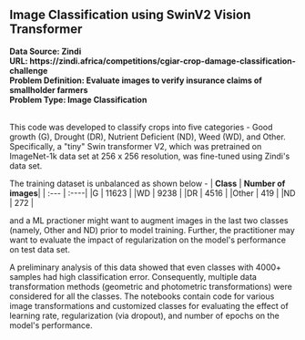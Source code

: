<h2> Image Classification using SwinV2 Vision Transformer </h2>
<b> Data Source: Zindi </b></br>
<b> URL: https://zindi.africa/competitions/cgiar-crop-damage-classification-challenge </b></br>
<b> Problem Definition: Evaluate images to verify insurance claims of smallholder farmers </b></br>
<b> Problem Type: Image Classification </b> </br></br>

This code was developed to classify crops into five categories - Good growth (G), Drought (DR), Nutrient Deficient (ND), Weed (WD), and Other. Specifically, a "tiny" Swin transformer V2, which was pretrained on ImageNet-1k data set at 256 x 256 resolution, was fine-tuned using Zindi's data set.
<br>

The training dataset is unbalanced as shown below - 
| **Class**      | **Number of images**|
| :---       |    :----|
|G        | 11623 |
|WD       | 9238  |
|DR       | 4516  |
|Other    | 419   |
|ND       | 272   |

and a ML practioner might want to augment images in the last two classes (namely, Other and ND) prior to model training. Further, the practitioner may want to evaluate the impact of regularization on the model's performance on test data set. 

A preliminary analysis of this data showed that even classes with 4000+ samples had high classification error. Consequently, multiple data transformation methods (geometric and photometric transformations) were considered for all the classes. The notebooks contain code for various image transformations and customized classes for evaluating the effect of learning rate, regularization (via dropout), and number of epochs on the model's performance.
